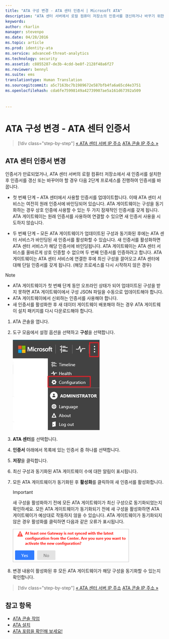 ```yaml
---
title: "ATA 구성 변경 - ATA 센터 인증서 | Microsoft ATA"
description: "ATA 센터 서버에서 로컬 컴퓨터 저장소의 인증서를 갱신하거나 바꾸기 위한 2단계 프로세스에 대해 설명합니다."
keywords: 
author: rkarlin
manager: stevenpo
ms.date: 04/28/2016
ms.topic: article
ms.prod: identity-ata
ms.service: advanced-threat-analytics
ms.technology: security
ms.assetid: c8855287-de3b-4cdd-be8f-2128f48a6f27
ms.reviewer: bennyl
ms.suite: ems
translationtype: Human Translation
ms.sourcegitcommit: a5c7163bc7b1989672e587bfb4fa6a65cd4e3751
ms.openlocfilehash: cda6fe75998149a42739907ae5a161d67392a509


---
```


# ATA 구성 변경 - ATA 센터 인증서

>[!div class="step-by-step"]
[« ATA 센터 서버 IP 주소](modifying-ata-config-centerip.md)
[ATA 콘솔 IP 주소 »](modifying-ata-config-consoleip.md)

## ATA 센터 인증서 변경
인증서가 만료되었거나, ATA 센터 서버의 로컬 컴퓨터 저장소에서 새 인증서를 설치한 후 인증서를 갱신 또는 바꾸어야 할 경우 다음 2단계 프로세스를 진행하여 인증서를 바꿉니다.

-   첫 번째 단계 – ATA 센터에서 사용할 인증서를 업데이트합니다. 이때 ATA 센터 서비스는 여전히 원래 인증서에 바인딩되어 있습니다. ATA 게이트웨이는 구성을 동기화하는 경우 상호 인증에 사용할 수 있는 두 가지 잠재적인 인증서를 갖게 됩니다. ATA 게이트웨이는 원래 인증서를 사용하여 연결할 수 있으면 새 인증서 사용을 시도하지 않습니다.

-   두 번째 단계 – 모든 ATA 게이트웨이가 업데이트된 구성과 동기화된 후에는 ATA 센터 서비스가 바인딩된 새 인증서를 활성화할 수 있습니다. 새 인증서를 활성화하면 ATA 센터 서비스가 해당 인증서에 바인딩됩니다. ATA 게이트웨이는 ATA 센터 서비스를 올바르게 상호 인증할 수 없으며 두 번째 인증서를 인증하려고 합니다. ATA 게이트웨이는 ATA 센터 서비스에 연결한 후에 최신 구성을 끌어오고 ATA 센터에 대해 단일 인증서를 갖게 됩니다. (해당 프로세스를 다시 시작하지 않은 경우)

> [!NOTE]
> -   ATA 게이트웨이가 첫 번째 단계 동안 오프라인 상태가 되어 업데이트된 구성을 받지 못하면 ATA 게이트웨이에서 구성 JSON 파일을 수동으로 업데이트해야 합니다.
> -   ATA 게이트웨이에서 신뢰하는 인증서를 사용해야 합니다.
> -   새 인증서를 활성화한 후 새 데이터 게이트웨이 배포해야 하는 경우 ATA 게이트웨이 설치 패키지를 다시 다운로드해야 합니다.

1.  ATA 콘솔을 엽니다.

2.  도구 모음에서 설정 옵션을 선택하고 **구성**을 선택합니다.

    ![ATA 구성 설정 아이콘](media/ATA-config-icon.JPG)

3.  **ATA 센터**를 선택합니다.

4.  **인증서** 아래에서 목록에 있는 인증서 중 하나를 선택합니다.

5.  **저장**을 클릭합니다.

6.  최신 구성과 동기화된 ATA 게이트웨이 수에 대한 알림이 표시됩니다.

7.  모든 ATA 게이트웨이가 동기화된 후 **활성화**를 클릭하여 새 인증서를 활성화합니다.
    >[!IMPORTANT]
    >새 구성을 활성화하기 전에 모든 ATA 게이트웨이가 최신 구성으로 동기화되었는지 확인하세요. 모든 ATA 게이트웨이가 동기화되기 전에 새 구성을 활성화하면 ATA 게이트웨이가 예상대로 작동하지 않을 수 있습니다. ATA 게이트웨이가 동기화되지 않은 경우 활성화를 클릭하면 다음과 같은 오류가 표시됩니다.
    >
    >    ![ATA 게이트웨이 동기화 오류](media/ataGW-not-synced.png)

8.  변경 내용이 활성화된 후 모든 ATA 게이트웨이가 해당 구성을 동기화할 수 있는지 확인합니다.

>[!div class="step-by-step"]
[« ATA 센터 서버 IP 주소](modifying-ata-config-centerip.md)
[ATA 콘솔 IP 주소 »](modifying-ata-config-consoleip.md)

## 참고 항목
- [ATA 콘솔 작업](working-with-ata-console.md)
- [ATA 설치](install-ata.md)
- [ATA 포럼을 확인해 보세요!](https://social.technet.microsoft.com/Forums/security/home?forum=mata)



<!--HONumber=Jul16_HO3-->


